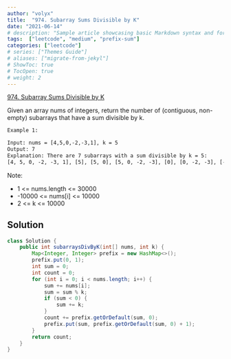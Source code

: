 ```yaml
---
author: "volyx"
title:  "974. Subarray Sums Divisible by K"
date: "2021-06-14"
# description: "Sample article showcasing basic Markdown syntax and formatting for HTML elements."
tags:  ["leetcode", "medium", "prefix-sum"]
categories: ["leetcode"]
# series: ["Themes Guide"]
# aliases: ["migrate-from-jekyl"]
# ShowToc: true
# TocOpen: true
# weight: 2
---
```


[974. Subarray Sums Divisible by K](https://leetcode.com/problems/subarray-sums-divisible-by-k/)

Given an array nums of integers, return the number of (contiguous, non-empty) subarrays that have a sum divisible by k.

```txt
Example 1:

Input: nums = [4,5,0,-2,-3,1], k = 5
Output: 7
Explanation: There are 7 subarrays with a sum divisible by k = 5:
[4, 5, 0, -2, -3, 1], [5], [5, 0], [5, 0, -2, -3], [0], [0, -2, -3], [-2, -3]
```

Note:

- 1 <= nums.length <= 30000
- -10000 <= nums[i] <= 10000
- 2 <= k <= 10000

## Solution

```java
class Solution {
    public int subarraysDivByK(int[] nums, int k) {
        Map<Integer, Integer> prefix = new HashMap<>();
        prefix.put(0, 1);
        int sum = 0;
        int count = 0;
        for (int i = 0; i < nums.length; i++) {
            sum += nums[i];
            sum = sum % k;
            if (sum < 0) {
                sum += k;
            }
            count += prefix.getOrDefault(sum, 0);
            prefix.put(sum, prefix.getOrDefault(sum, 0) + 1);
        }
        return count;
    }
}
```
